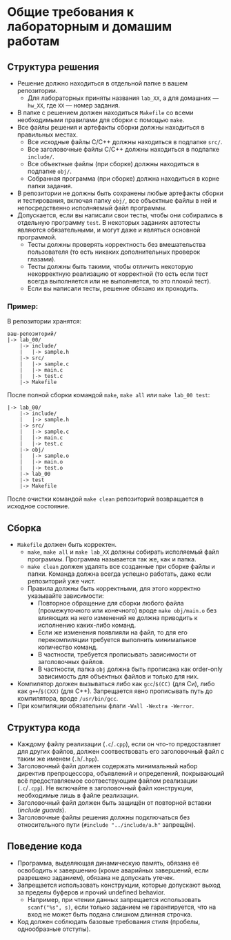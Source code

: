 # Общие требования к лабораторным и домашим работам

## Структура решения

* Решение должно находиться в отдельной папке в вашем репозитории.
  * Для лабораторных приняты названия `lab_XX`, а для домашних — `hw_XX`, где `XX` — номер задания.
* В папке с решением должен находиться `Makefile` со всеми необходимыми правилами для сборки с помощью `make`.
* Все файлы решения и артефакты сборки должны находиться в правильных местах.
  * Все исходные файлы C/C++ должны находиться в подпапке `src/`.
  * Все заголовочные файлы C/C++ должны находиться в подпапке `include/`.
  * Все объектные файлы (при сборке) должны находиться в подпапке `obj/`.
  * Собранная программа (при сборке) должна находиться в корне папки задания.
* В репозитории не должны быть сохранены любые артефакты сборки и тестирования, включая папку `obj/`, все объектные файлы в ней и непосредственно исполняемый файл программы.
* Допускается, если вы написали свои тесты, чтобы они собирались в отдельную программу `test`. В некоторых заданиях автотесты являются обязательными, и могут даже и являться основной программой.
  * Тесты должны проверять корректность без вмешательства пользователя (то есть никаких дополнительных проверок глазами).
  * Тесты должны быть такими, чтобы отличить некоторую некорректную реализацию от корректной (то есть если тест всегда выполняется или не выполняется, то это плохой тест).
  * Если вы написали тесты, решение обязано их проходить.

### Пример:

В репозитории хранятся:
```
ваш-репозиторий/
|-> lab_00/
    |-> include/
    |   |-> sample.h
    |-> src/
    |   |-> sample.c
    |   |-> main.c
    |   |-> test.c
    |-> Makefile
```
После полной сборки командой `make`, `make all` или `make lab_00 test`:
```
|-> lab_00/
    |-> include/
    |   |-> sample.h
    |-> src/
    |   |-> sample.c
    |   |-> main.c
    |   |-> test.c
    |-> obj/
    |   |-> sample.o
    |   |-> main.o
    |   |-> test.o
    |-> lab_00
    |-> test
    |-> Makefile
```
После очистки командой `make clean` репозиторий возвращается в исходное состояние.

## Сборка

* `Makefile` должен быть корректен.
  * `make`, `make all` и `make lab_XX` должны собирать исполяемый файл программы. Программа называется так же, как и папка.
  * `make clean` должен удалять все созданные при сборке файлы и папки. Команда должна всегда успешно работать, даже если репозиторий уже чист.
  * Правила должны быть корректными, для этого корректно указывайте зависимости:
    * Повторное обращение для сборки любого файла (промежуточного или конечного) вроде `make obj/main.o` без влияющих на него изменений не должна приводить к исполнению каких-либо команд.
    * Если же изменения появлияли на файл, то для его перекомпиляции требуется выполнить минимальное количество команд.
    * В частности, требуется прописывать зависимости от заголовочных файлов.
    * В частности, папка `obj` должна быть прописана как order-only зависимость для объектных файлов и только для них.
* Компилятор должен вызываться либо как `gcc`/`$(CC)` (для Си), либо как `g++`/`$(CXX)` (для C++).
  Запрещается явно прописывать путь до компилятора, вроде `/usr/bin/gcc`.
* При компиляции обязательны флаги `-Wall -Wextra -Werror`.

## Структура кода

* Каждому файлу реализации (`.c`/`.cpp`), если он что-то предоставляет для других файлов, должен соотвествовать его заголовочный файл с таким же именем (`.h`/`.hpp`).
* Заголовочный файл должен содержать минимальный набор директив препроцессора, объявлений и определений, покрывающий всё предоставляемое соотвествующим файлом реализации (`.c`/`.cpp`). Не включайте в заголовочный файл конструкции, необходимые лишь в файле реализации.
* Заголовочный файл должен быть защищён от повторной вставки (*include guards*).
* Заголовочные файлы решения должны подключаться без относительного пути (`#include "../include/a.h"` запрещён).

## Поведение кода

* Программа, выделяющая динамическую память, обязана её освободить к завершению (кроме аварийных завершений, если разрешено заданием), обязана не допускать утечек.
* Запрещается использовать конструкции, которые допускают выход за пределы буферов и прочий undefined behavior.
  * Например, при чтении данных запрещается использовать `scanf("%s", s)`, если только заданием не гарантируется, что на вход не может быть подана слишком длинная строчка.
* Код должен соблюдать базовые требования стиля (пробелы, однообразные отступы).
